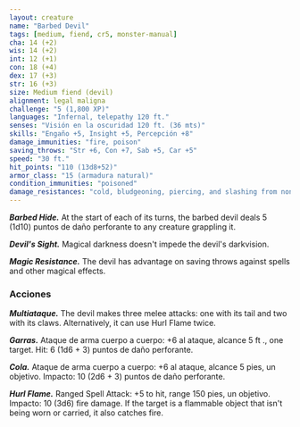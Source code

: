 ```yaml
---
layout: creature
name: "Barbed Devil"
tags: [medium, fiend, cr5, monster-manual]
cha: 14 (+2)
wis: 14 (+2)
int: 12 (+1)
con: 18 (+4)
dex: 17 (+3)
str: 16 (+3)
size: Medium fiend (devil)
alignment: legal maligna
challenge: "5 (1,800 XP)"
languages: "Infernal, telepathy 120 ft."
senses: "Visión en la oscuridad 120 ft. (36 mts)"
skills: "Engaño +5, Insight +5, Percepción +8"
damage_immunities: "fire, poison"
saving_throws: "Str +6, Con +7, Sab +5, Car +5"
speed: "30 ft."
hit_points: "110 (13d8+52)"
armor_class: "15 (armadura natural)"
condition_immunities: "poisoned"
damage_resistances: "cold, bludgeoning, piercing, and slashing from nonmagical weapons that aren't silvered"
---
```


***Barbed Hide.*** At the start of each of its turns, the barbed devil deals 5 (1d10) puntos de daño perforante to any creature grappling it.

***Devil's Sight.*** Magical darkness doesn't impede the devil's darkvision.

***Magic Resistance.*** The devil has advantage on saving throws against spells and other magical effects.

### Acciones

***Multiataque.*** The devil makes three melee attacks: one with its tail and two with its claws. Alternatively, it can use Hurl Flame twice.

***Garras.*** Ataque de arma cuerpo a cuerpo: +6 al ataque, alcance 5 ft ., one target. Hit: 6 (1d6 + 3) puntos de daño perforante.

***Cola.*** Ataque de arma cuerpo a cuerpo: +6 al ataque, alcance 5 pies, un objetivo. Impacto: 10 (2d6 + 3) puntos de daño perforante.

***Hurl Flame.*** Ranged Spell Attack: +5 to hit, range 150 pies, un objetivo. Impacto: 10 (3d6) fire damage. If the target is a flammable object that isn't being worn or carried, it also catches fire.